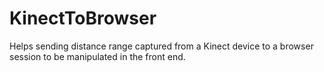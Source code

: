 # KinectToBrowser
Helps sending distance range captured from a Kinect device to a browser session to be manipulated in the front end.
